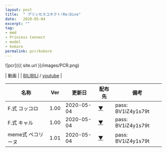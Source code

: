 ```yaml
---
layout: post
title:  " プリンセスコネクト!Re:Dive"
date:   2020-05-04
excerpt: ""
tag:
- mmd
- Princess Connect
- model
- kokoro
permalink: pcr/kokoro
---
```


![pcr]({{ site.url }}/images/PCR.png)

| 動画 |
| [BILIBILI](https://www.bilibili.com/video/BV1iZ4y1s79t/) / [youtube](https://youtu.be/st-bW4whusQ) |


| 名称 | Ver | 更新日 | 配布先 | 備考 |
|---|---|---|---|---|
| F.式 コッコロ | 1.00 | 2020-05-04 | [▼](https://) | pass: BV1iZ4y1s79t |
| F.式 キャル | 1.00 | 2020-05-04 | [▼](https://) | pass: BV1iZ4y1s79t |
| meme式 ペコリーヌ | 1.01 | 2020-05-04 | [▼](https://) | pass: BV1iZ4y1s79t |

